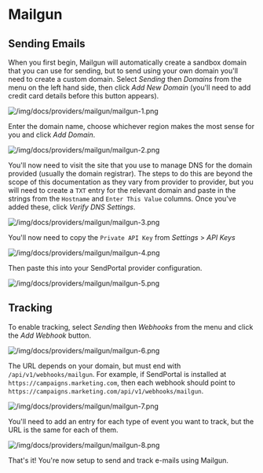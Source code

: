 # Mailgun

## Sending Emails

When you first begin, Mailgun will automatically create a sandbox domain that you can use for sending, but to send using your own domain you'll need to create a custom domain. Select _Sending_ then _Domains_ from the menu on the left hand side, then click _Add New Domain_ (you'll need to add credit card details before this button appears).

![/img/docs/providers/mailgun/mailgun-1.png](/img/docs/providers/mailgun/mailgun-1.png)

Enter the domain name, choose whichever region makes the most sense for you and click _Add Domain_.

![/img/docs/providers/mailgun/mailgun-2.png](/img/docs/providers/mailgun/mailgun-2.png)

You'll now need to visit the site that you use to manage DNS for the domain provided (usually the domain registrar). The steps to do this are beyond the scope of this documentation as they vary from provider to provider, but you will need to create a `TXT` entry for the relevant domain and paste in the strings from the `Hostname` and `Enter This Value` columns. Once you've added these, click _Verify DNS Settings_.

![/img/docs/providers/mailgun/mailgun-3.png](/img/docs/providers/mailgun/mailgun-3.png)

You'll now need to copy the `Private API Key` from _Settings_ > _API Keys_

![/img/docs/providers/mailgun/mailgun-4.png](/img/docs/providers/mailgun/mailgun-4.png)

Then paste this into your SendPortal provider configuration.

![/img/docs/providers/mailgun/mailgun-5.png](/img/docs/providers/mailgun/mailgun-5.png)

## Tracking

To enable tracking, select _Sending_ then _Webhooks_ from the menu and click the _Add Webhook_ button.

![/img/docs/providers/mailgun/mailgun-6.png](/img/docs/providers/mailgun/mailgun-6.png)

The URL depends on your domain, but must end with `/api/v1/webhooks/mailgun`. For example, if SendPortal is installed at `https://campaigns.marketing.com`, then each webhook should point to `https://campaigns.marketing.com/api/v1/webhooks/mailgun`.

![/img/docs/providers/mailgun/mailgun-7.png](/img/docs/providers/mailgun/mailgun-7.png)

You'll need to add an entry for each type of event you want to track, but the URL is the same for each of them.

![/img/docs/providers/mailgun/mailgun-8.png](/img/docs/providers/mailgun/mailgun-8.png)

That's it! You're now setup to send and track e-mails using Mailgun.
